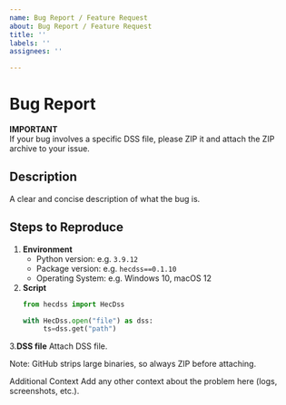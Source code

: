 ```yaml
---
name: Bug Report / Feature Request
about: Bug Report / Feature Request
title: ''
labels: ''
assignees: ''

---
```


# Bug Report

**IMPORTANT**  
If your bug involves a specific DSS file, please ZIP it and attach the ZIP archive to your issue.

## Description
A clear and concise description of what the bug is.

## Steps to Reproduce
1. **Environment**  
   - Python version: e.g. `3.9.12`  
   - Package version: e.g. `hecdss==0.1.10`  
   - Operating System: e.g. Windows 10, macOS 12  
2. **Script**  
   ```python
   from hecdss import HecDss
   
   with HecDss.open("file") as dss:
        ts=dss.get("path")
3.**DSS file**
Attach DSS file.

Note: GitHub strips large binaries, so always ZIP before attaching.

Additional Context
Add any other context about the problem here (logs, screenshots, etc.).

